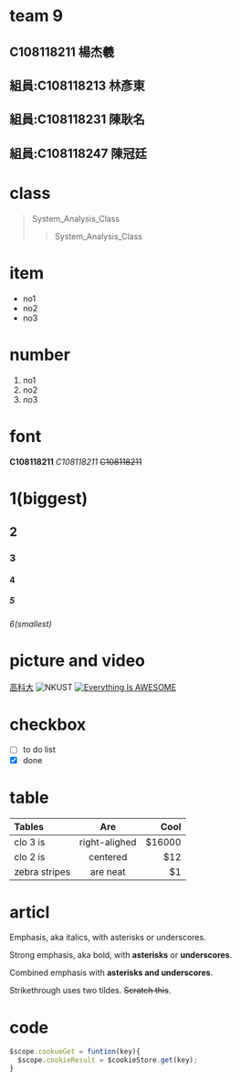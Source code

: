 # team 9
## **C108118211 楊杰羲**
## 組員:C108118213 林彥東
## 組員:C108118231 陳耿名
## 組員:C108118247 陳冠廷

# 

# class
>System_Analysis_Class
>>System_Analysis_Class

# item
+ no1
+ no2
+ no3

# number
1. no1
2. no2
3. no3

# font
**C108118211**
*C108118211*
~~C108118211~~

# 1(biggest)
## 2
### 3
#### 4
##### 5
###### 6(smallest)

# picture and video
[高科大](http://www.nkust.edu.tw)
![NKUST](https://www.nkust.edu.tw/var/file/0/1000/img/513/182513897.png)
[![Everything Is AWESOME](https://i.ytimg.com/an_webp/sSm2dRarhPo/mqdefault_6s.webp?du=3000&sqp=CJ6Ny4oG&rs=AOn4CLAke3RXf5tqLbBWIHNf_bhi3waZHg)](https://www.youtube.com/watch?v=sSm2dRarhPo "Everything Is AWESOME")

# checkbox
- [ ] to do list
- [x] done

# table
| Tables          | Are                |  Cool            |
| :-------------  | :----------------: |  --------------: |
|  clo 3 is       |   right-alighed    |   $16000         |
|  clo 2 is       |     centered       |   $12            |
|  zebra stripes  |     are neat       |   $1             |

# articl
Emphasis, aka italics, with asterisks or underscores.

Strong emphasis, aka bold, with **asterisks** or **underscores**.

Combined emphasis with **asterisks and underscores**.

Strikethrough uses two tildes. ~~Scratch this~~.

# code
```js
$scope.cookueGet = funtion(key){
  $scope.cookieResult = $cookieStore.get(key);
}
```
